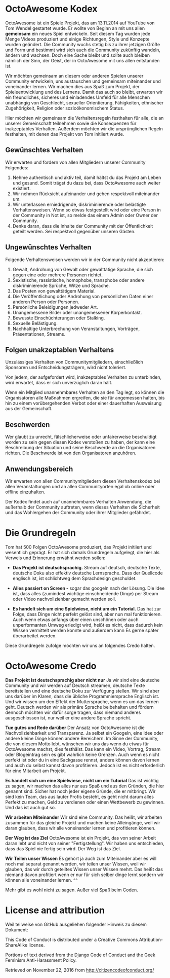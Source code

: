 # OctoAwesome Kodex

OctoAwesome ist ein Spiele Projekt, das am 13.11.2014 auf YouTube von Tom Wendel gestartet wurde. Er wollte von Beginn an mit uns allen __gemeinsam__ ein neues Spiel entwickeln. Seit diesem Tag wurden jede Menge Videos produziert und einige Richtungen, Style und Konzepte wurden geändert. Die Community wuchs stetig bis zu ihrer jetzigen Größe und Form und bestimmt wird sich auch die Community zukünftig wandeln, ändern und wachsen. Doch eine Sache bleibt und sollte auch bleiben nämlich der Sinn, der Geist, der in OctoAwesome mit uns allen entstanden ist. 

Wir möchten gemeinsam an diesem oder anderen Spielen unserer Community entwickeln, uns austauschen und gemeinsam miteinander und voneinander lernen. Wir machen dies aus Spaß zum Projekt, der Spieleentwicklung und des Lernens. Damit das auch so bleibt, erwarten wir ein freundliches, sicheres und einladendes Umfeld für alle Menschen unabhängig von Geschlecht, sexueller Orientierung, Fähigkeiten, ethnischer Zugehörigkeit, Religion oder sozioökonomischem Status.

Hier möchten wir gemeinsam die Verhaltensregeln festhalten für alle, die an unserer Gemeinschaft teilnehmen sowie die Konsequenzen für inakzeptables Verhalten. Außerdem möchten wir die ursprünglichen Regeln festhalten, mit denen das Projekt von Tom initiiert wurde.

## Gewünschtes Verhalten

Wir erwarten und fordern von allen Mitgliedern unserer Community Folgendes:

1. Nehme authentisch und aktiv teil, damit hältst du das Projekt am Leben und gesund. Somit trägst du dazu bei, dass OctoAwesome auch weiter existiert.
2. Wir nehmen Rücksicht aufeinander und gehen respektvoll miteinander um.
3. Wir unterlassen erniedrigende, diskriminierende oder belästigte Verhaltensweisen. Wenn so etwas festgestellt wird oder eine Person in der Community in Not ist, so melde das einem Admin oder Owner der Community.
4. Denke daran, dass die Inhalte der Community mit der Öffentlichkeit geteilt werden. Sei respektvoll gegenüber unseren Gästen.

## Ungewünschtes Verhalten

Folgende Verhaltensweisen werden wir in der Community nicht akzeptieren:

1. Gewalt, Androhung von Gewalt oder gewalttätige Sprache, die sich gegen eine oder mehrere Personen richtet.
2. Sexistische, rassistische, homophobe, transphobe oder andere diskriminierende Sprüche, Witze und Sprache.
3. Das Posten von gewalttätigem Material.
4. Die Veröffentlichung oder Androhung von persönlichen Daten einer anderen Person oder Personen.
5. Persönliche Beleidigungen jedweder Art.
6. Unangemessene Bilder oder unangemessener Körperkontakt.
7. Bewusste Einschüchterungen oder Stalking.
8. Sexuelle Belästigung.
9. Nachhaltige Unterbrechung von Veranstaltungen, Vorträgen, Präsentationen, Streams.

## Folgen unakzeptablen Verhaltens

Unzulässiges Verhalten von Communitymitgliedern, einschließlich Sponsoren und Entscheidungsträgern, wird nicht toleriert.

Von jedem, der aufgefordert wird, inakzeptables Verhalten zu unterbinden, wird erwartet, dass er sich unverzüglich daran hält.

Wenn ein Mitglied unannehmbares Verhalten an den Tag legt, so können die Organisatoren alle Maßnahmen ergreifen, die sie für angemessen halten, bis hin zu einem vorübergehenden Verbot oder einer dauerhaften Ausweisung aus der Gemeinschaft.

## Beschwerden

Wer glaubt zu unrecht, fälschlicherweise oder unfairerweise beschuldigt worden zu sein gegen diesen Kodex verstoßen zu haben, der kann eine Beschreibung der Situation und seine Beschwerde an die Organisatoren richten. Die Beschwerde ist von den Organisatoren anzuhören.

## Anwendungsbereich

Wir erwarten von allen Communitymitgliedern diesen Verhaltenskodex bei allen Veranstaltungen und an allen Communityorten egal ob online oder offline einzuhalten.

Der Kodex findet auch auf unannehmbares Verhalten Anwendung, die außerhalb der Community auftreten, wenn dieses Verhalten die Sicherheit und das Wohlergehen der Community oder ihrer Mitglieder gefährdet.

# Die Grundregeln

Tom hat 500 Folgen OctoAwesome produziert, das Projekt initiiert und wesentlich geprägt. Er hat sich damals Grundregeln aufgelegt, die hier als Verweis und Erinnerung erwähnt werden sollen:

* __Das Projekt ist deutschsprachig.__ Stream auf deutsch, deutsche Texte, deutsche Doku also effektiv deutsche Lernsprache. Dass der Quellcode englisch ist, ist schlichtweg dem Sprachdesign geschuldet.

* __Alles passiert on Screen -__ sogar das googeln nach der Lösung. Die Idee ist, dass alles (zumindest wichtige einschneidende Dinge) per Stream oder Video nachvollziehbar gemacht werden soll. 

* __Es handelt sich um eine Spielwiese, nicht um ein Tutorial.__ Das hat zur Folge, dass Dinge nicht perfekt gelöst sind, aber nun mal funktionieren. Auch wenn etwas anfangs über einen unschönen oder auch unperformanten Umweg erledigt wird, heißt es nicht, dass dadurch kein Wissen vermittelt werden konnte und außerdem kann Es gerne später überarbeitet werden.  

Diese Grundregeln zufolge möchten wir uns an folgendes Credo halten.

# OctoAwesome Credo

__Das Projekt ist deutschsprachig aber nicht nur__ Ja wir sind eine deutsche Community und wir werden auf Deutsch streamen, deutsche Texte bereitstellen und eine deutsche Doku zur Verfügung stellen. Wir sind aber uns darüber im Klaren, dass die übliche Programmiersprache Englisch ist. Und wir wissen um den Effekt der Muttersprache, wenn es um das lernen geht. Deutsch werden wir als primäre Sprache beibehalten und fördern dennoch möchten wir dafür sorge tragen, dass niemand anderes ausgeschlossen ist, nur weil er eine andere Sprache spricht.

__Tue gutes und Rede darüber__ Der Ansatz von OctoAwesome ist die Nachvollziehbarkeit und Transparenz. Ja selbst ein Googeln, eine Idee oder andere kleine Dinge können andere Bereichern. Im Sinne der Community, die von diesem Motto lebt, wünschen wir uns das wenn du etwas für OctoAwesome machst, dies festhälst. Das kann ein Video, Vortrag, Stream oder Blogeintrag sein es gibt wahrlich keine Grenzen. Auch wenn es nicht perfekt ist oder du in eine Sackgasse rennst, andere können davon lernen und auch du selbst kannst davon profitieren. Jedoch ist es nicht erforderlich für eine Mitarbeit am Projekt.

__Es handelt sich um eine Spielwiese, nicht um ein Tutorial__ Das ist wichtig zu sagen, wir machen das alles nur aus Spaß und aus den Gründen, die hier genannt sind. Sicher hat noch jeder eigene Gründe, die er mitbringt. Wir sind kein Team, das aus lauter Profis besteht, es geht nicht darum alles Perfekt zu machen, Geld zu verdienen oder einen Wettbewerb zu gewinnen. Und das ist auch gut so.

__Wir arbeiten Miteinander__ Wir sind eine Community. Das heißt, wir arbeiten zusammen für das gleiche Projekt und machen keine Alleingänge, weil wir daran glauben, dass wir alle voneinander lernen und profitieren können.

__Der Weg ist das Ziel__ OctoAwesome ist ein Projekt, das von seiner Arbeit daran lebt und nicht von seiner "Fertigstellung". Wir haben uns entschieden, dass das Spiel nie fertig sein wird. Der Weg ist das Ziel.

__Wir Teilen unser Wissen__ Es gehört ja auch zum Miteinander aber es will noch mal separat genannt werden, wir teilen unser Wissen, weil wir glauben, das wir durch geteiltes Wissen unser Wissen mehrt. Das heißt das niemand davon profitiert wenn er nur für sich selber dinge lernt sondern wir können alle voneinander lernen. ^^

Mehr gibt es wohl nicht zu sagen. Außer viel Spaß beim Coden.

# License and attribution

Weil teilweise von GitHub ausgeliehen folgender Hinweis zu diesem Dokument:

This Code of Conduct is distributed under a Creative Commons Attribution-ShareAlike license.

Portions of text derived from the Django Code of Conduct and the Geek Feminism Anti-Harassment Policy.

Retrieved on November 22, 2016 from http://citizencodeofconduct.org/
